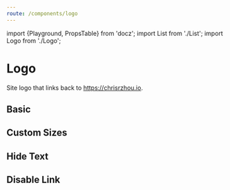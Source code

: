 ```yaml
---
route: /components/logo
---
```


import {Playground, PropsTable} from 'docz';
import List from './List';
import Logo from './Logo';

# Logo

Site logo that links back to https://chrisrzhou.io.

<PropsTable of={Logo} />

## Basic

<Playground>
  <Logo />
</Playground>

## Custom Sizes

<Playground>
  <List direction="vertical">
    <Logo size="small"/>
    <Logo size="medium"/>
    <Logo size="large"/>
  </List>
</Playground>

## Hide Text

<Playground>
  <Logo showText={false} />
</Playground>

## Disable Link

<Playground>
  <Logo disableLink />
</Playground>
